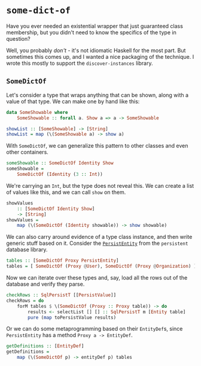 # `some-dict-of`

Have you ever needed an existential wrapper that just guaranteed class
membership, but you didn't need to know the specifics of the type in question?

Well, you probably *don't* - it's not idiomatic Haskell for the most part. But
sometimes this comes up, and I wanted a nice packaging of the technique. I wrote
this mostly to support the `discover-instances` library.

## `SomeDictOf`

Let's consider a type that wraps anything that can be shown, along with a value
of that type. We can make one by hand like this:

```haskell
data SomeShowable where
    SomeShowable :: forall a. Show a => a -> SomeShowable

showList :: [SomeShowable] -> [String]
showList = map (\(SomeShowable a) -> show a)
```

With `SomeDictOf`, we can generalize this pattern to other classes and even
other containers.

```haskell
someShowable :: SomeDictOf Identity Show
someShowable =
    SomeDictOf (Identity (3 :: Int))
```

We're carrying an `Int`, but the type does not reveal this. We can create a list
of values like this, and we can call `show` on them.

```haskell
showValues
    :: [SomeDictOf Identity Show]
    -> [String]
showValues =
    map (\(SomeDictOf (Identity showable)) -> show showable)
```

We can also carry around evidence of a type class instance, and then write
generic stuff based on it. Consider the
[`PersistEntity`](https://hackage.haskell.org/package/persistent-2.13.1.1/docs/Database-Persist-Class-PersistEntity.html#t:PersistEntity)
from the `persistent` database library.

```haskell
tables :: [SomeDictOf Proxy PersistEntity]
tables = [ SomeDictOf (Proxy @User), SomeDictOf (Proxy @Organization) ]
```

Now we can iterate over these types and, say, load all the rows out of the
database and verify they parse.

```haskell
checkRows :: SqlPersistT [[PersistValue]]
checkRows = do
    forM tables $ \(SomeDictOf (Proxy :: Proxy table)) -> do
        results <- selectList [] [] :: SqlPersistT m [Entity table]
        pure (map toPersistValue results)
```

Or we can do some metaprogramming based on their `EntityDef`s, since
`PersistEntity` has a method `Proxy a -> EntityDef`.

```haskell
getDefinitions :: [EntityDef]
getDefinitions =
    map (\(SomeDictOf p) -> entityDef p) tables
```
